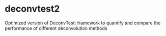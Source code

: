 # deconvtest2

Optimized version of DeconvTest: framework to quantify and compare the performance of different deconvolution methods
